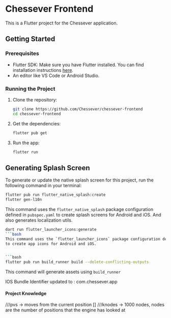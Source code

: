 # Chessever Frontend

This is a Flutter project for the Chessever application.

## Getting Started

### Prerequisites

- Flutter SDK: Make sure you have Flutter installed. You can find installation
  instructions [here](https://flutter.dev/docs/get-started/install).
- An editor like VS Code or Android Studio.

### Running the Project

1. Clone the repository:
   ```bash
   git clone https://github.com/Chessever/chessever-frontend
   cd chessever-frontend
   ```
2. Get the dependencies:
   ```bash
   flutter pub get
   ```
3. Run the app:
   ```bash
   flutter run
   ```

## Generating Splash Screen

To generate or update the native splash screen for this project, run the following command in your
terminal:

```bash
flutter pub run flutter_native_splash:create
flutter gen-l10n
```

This command uses the `flutter_native_splash` package configuration defined in `pubspec.yaml`
to create splash screens for Android and iOS. And also generates localization utils.

```bash
dart run flutter_launcher_icons:generate
```bash
This command uses the `flutter_launcher_icons` package configuration defined in `pubspec.yaml`
to create app icons for Android and iOS. 


```bash
flutter pub run build_runner build --delete-conflicting-outputs
```

This command will generate assets using `build_runner`


IOS Bundle Identifier updated to : com.chessever.app

#### Project Knowledge
///pvs -> moves from the current position []
///knodes -> 1000 nodes, nodes are the number of positions that the engine has looked at